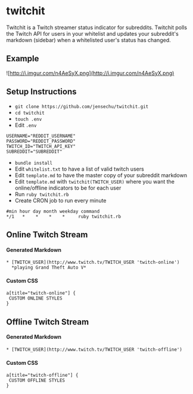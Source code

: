 twitchit
========

Twitchit is a Twitch streamer status indicator for subreddits. Twitchit polls the Twitch API for users in your whitelist and updates your subreddit's markdown (sidebar) when a whitelisted user's status has changed. 


## Example
![http://i.imgur.com/n4AeSyX.png](http://i.imgur.com/n4AeSyX.png)

## Setup Instructions

* `git clone https://github.com/jensechu/twitchit.git`
* `cd twitchit`
* `touch .env`
* Edit `.env`
```
USERNAME="REDDIT_USERNAME"
PASSWORD="REDDIT_PASSWORD"
TWITCH_ID="TWITCH_API_KEY"
SUBREDDIT="SUBREDDIT"
```
* `bundle install`
* Edit `whitelist.txt` to have a list of valid twitch users
* Edit `template.md` to have the master copy of your subreddit markdown
* Edit `template.md` with `twitchit(TWITCH_USER)` where you want the online/offline indicators to be for each user
* Run `ruby twitchit.rb`
* Create CRON job to run every minute
```
#min hour day month weekday command
*/1   *    *    *    *     ruby twitchit.rb
```

## Online Twitch Stream

#### Generated Markdown
```
* [TWITCH_USER](http://www.twitch.tv/TWITCH_USER 'twitch-online') 
  *playing Grand Theft Auto V*

```

#### Custom CSS
```
a[title="twitch-online"] {
 CUSTOM ONLINE STYLES
}
```

## Offline Twitch Stream

#### Generated Markdown
```
* [TWITCH_USER](http://www.twitch.tv/TWITCH_USER 'twitch-offline')
```

#### Custom CSS
```
a[title="twitch-offline"] {
 CUSTOM OFFLINE STYLES
}
```


